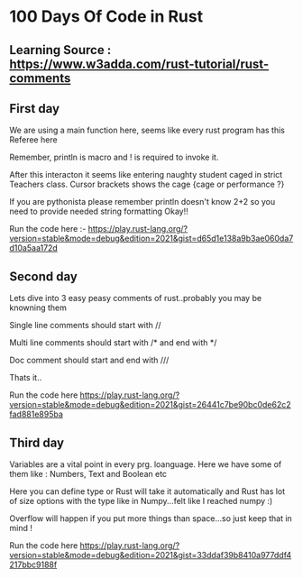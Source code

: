 # 100 Days Of Code in Rust

## Learning Source : https://www.w3adda.com/rust-tutorial/rust-comments

## First day 
We are using a main function here, seems like every rust program has this Referee here 

Remember, println is macro and ! is required to invoke it.

After this interacton it seems like entering naughty student caged in strict Teachers class. Cursor brackets shows the cage {cage or performance ?}

If you are pythonista please remember println doesn't know 2+2 so you need to provide needed string formatting Okay!! 

Run the code here :- https://play.rust-lang.org/?version=stable&mode=debug&edition=2021&gist=d65d1e138a9b3ae060da7d10a5aa172d

## Second day 

Lets dive into 3 easy peasy comments of rust..probably you may be knowning them 

Single line comments should start with  //

Multi line comments should start with  /* and end with */

Doc comment should start and end with ///

Thats it..

Run the code here 
https://play.rust-lang.org/?version=stable&mode=debug&edition=2021&gist=26441c7be90bc0de62c2fad881e895ba

## Third day 

Variables are a vital point in every prg. loanguage. Here we have some of them like : Numbers, Text and Boolean etc

Here you can define type or Rust will take it automatically and Rust has lot of size options with the type like in Numpy...felt like I reached numpy :)

Overflow will happen if you put more things than space...so just keep that in mind !

Run the code here 
https://play.rust-lang.org/?version=stable&mode=debug&edition=2021&gist=33ddaf39b8410a977ddf4217bbc9188f

